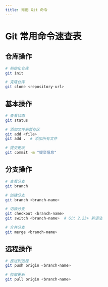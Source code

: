 ```yaml
---
title: 常用 Git 命令
---
```


# Git 常用命令速查表

## 仓库操作

```bash
# 初始化仓库
git init

# 克隆仓库
git clone <repository-url>
```

## 基本操作

```bash
# 查看状态
git status

# 添加文件到暂存区
git add <file>
git add .  # 添加所有文件

# 提交更改
git commit -m "提交信息"
```

## 分支操作

```bash
# 查看分支
git branch

# 创建分支
git branch <branch-name>

# 切换分支
git checkout <branch-name>
git switch <branch-name>  # Git 2.23+ 新语法

# 合并分支
git merge <branch-name>
```

## 远程操作

```bash
# 推送到远程
git push origin <branch-name>

# 拉取更新
git pull origin <branch-name>
``` 